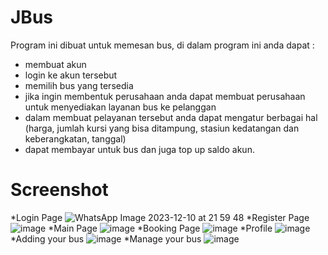 
# JBus

Program ini dibuat untuk memesan bus, di dalam program ini anda dapat :
- membuat akun
- login ke akun tersebut
- memilih bus yang tersedia
- jika ingin membentuk perusahaan anda dapat membuat perusahaan untuk menyediakan layanan bus ke pelanggan
- dalam membuat pelayanan tersebut anda dapat mengatur berbagai hal (harga, jumlah kursi yang bisa ditampung, stasiun kedatangan dan keberangkatan, tanggal)
- dapat membayar untuk bus dan juga top up saldo akun. 

# Screenshot
*Login Page
![WhatsApp Image 2023-12-10 at 21 59 48](https://github.com/elnbillie/JBus-android/assets/91791481/72cc12a4-1b88-4688-a933-0a98bbc1024d)
*Register Page
![image](https://github.com/elnbillie/JBus-android/assets/91791481/d70540d4-a7f8-445b-aa02-e27f41b2dc05)
*Main Page
![image](https://github.com/elnbillie/JBus-android/assets/91791481/3ab1c0fd-c48d-4eaf-9d3d-1aba42b32b73)
*Booking Page
![image](https://github.com/elnbillie/JBus-android/assets/91791481/80e784f7-61b2-41af-9c39-8e5055fd4a33)
*Profile
![image](https://github.com/elnbillie/JBus-android/assets/91791481/d0350698-7184-4189-9395-d480ef83c6cc)
*Adding your bus
![image](https://github.com/elnbillie/JBus-android/assets/91791481/a5271f95-97a2-49f3-8fd9-33695709af7c)
*Manage your bus
![image](https://github.com/elnbillie/JBus-android/assets/91791481/c83ca41f-fc8c-4612-8fb2-160e75121dd6)




